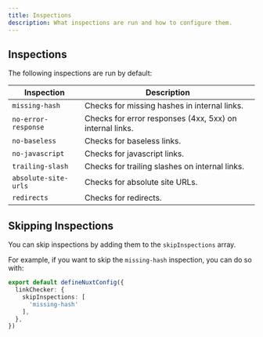 ```yaml
---
title: Inspections
description: What inspections are run and how to configure them.
---
```


## Inspections

The following inspections are run by default:

| Inspection | Description                                            |
| --- |--------------------------------------------------------|
| `missing-hash` | Checks for missing hashes in internal links.           |
| `no-error-response` | Checks for error responses (4xx, 5xx) on internal links. |
| `no-baseless` | Checks for baseless links.                             |
| `no-javascript` | Checks for javascript links.                           |
| `trailing-slash` | Checks for trailing slashes on internal links.         |
| `absolute-site-urls` | Checks for absolute site URLs.                         |
| `redirects` | Checks for redirects.                                  |

## Skipping Inspections

You can skip inspections by adding them to the `skipInspections` array.

For example, if you want to skip the `missing-hash` inspection, you can do so with:

```ts
export default defineNuxtConfig({
  linkChecker: {
    skipInspections: [
      'missing-hash'
    ],
  },
})
```
